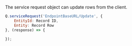 The service request object can update rows from the client.

```javascript
Q.serviceRequest('EndpointBaseURL/Update', {
    EntityId: Record ID,
    Entity: Record Row
}, (response) => {

});
```




